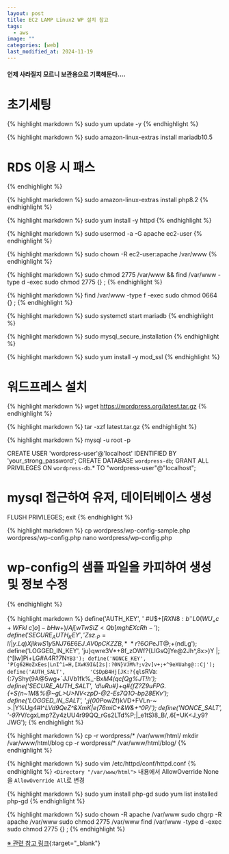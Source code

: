```yaml
---
layout: post
title: EC2 LAMP Linux2 WP 설치 참고
tags:
  - aws
image: ""
categories: [web]
last_modified_at: 2024-11-19
---
```


#### 언제 사라질지 모르니 보관용으로 기록해둔다....

# 초기세팅

{% highlight markdown %}
sudo yum update -y
{% endhighlight %}

{% highlight markdown %}
sudo amazon-linux-extras install mariadb10.5
# RDS 이용 시 패스
{% endhighlight %}

{% highlight markdown %}
sudo amazon-linux-extras install php8.2
{% endhighlight %}

{% highlight markdown %}
sudo yum install -y httpd
{% endhighlight %}

{% highlight markdown %}
sudo usermod -a -G apache ec2-user
{% endhighlight %}

{% highlight markdown %}
sudo chown -R ec2-user:apache /var/www
{% endhighlight %}

{% highlight markdown %}
sudo chmod 2775 /var/www && find /var/www -type d -exec sudo chmod 2775 {} \;
{% endhighlight %}

{% highlight markdown %}
find /var/www -type f -exec sudo chmod 0664 {} \;
{% endhighlight %}

{% highlight markdown %}
sudo systemctl start mariadb
{% endhighlight %}

{% highlight markdown %}
sudo mysql_secure_installation
{% endhighlight %}

{% highlight markdown %}
sudo yum install -y mod_ssl
{% endhighlight %}

# 워드프레스 설치

{% highlight markdown %}
wget https://wordpress.org/latest.tar.gz
{% endhighlight %}

{% highlight markdown %}
tar -xzf latest.tar.gz
{% endhighlight %}

{% highlight markdown %}
mysql -u root -p

CREATE USER 'wordpress-user'@'localhost' IDENTIFIED BY 'your_strong_password';
CREATE DATABASE `wordpress-db`;
GRANT ALL PRIVILEGES ON `wordpress-db`.* TO "wordpress-user"@"localhost";
# mysql 접근하여 유저, 데이터베이스 생성
FLUSH PRIVILEGES;
exit
{% endhighlight %}

{% highlight markdown %}
cp wordpress/wp-config-sample.php wordpress/wp-config.php
nano wordpress/wp-config.php
# wp-config의 샘플 파일을 카피하여 생성 및 정보 수정
{% endhighlight %}

{% highlight markdown %}
define('AUTH_KEY',         ' #U$$+[RXN8:b^-L 0(WU_+ c+WFkI~c]o]-bHw+)/Aj[wTwSiZ<Qb[mghEXcRh-');
define('SECURE_AUTH_KEY',  'Zsz._P=l/|y.Lq)XjlkwS1y5NJ76E6EJ.AV0pCKZZB,*~*r ?6OP$eJT@;+(ndLg');
define('LOGGED_IN_KEY',    'ju}qwre3V*+8f_zOWf?{LlGsQ]Ye@2Jh^,8x>)Y |;(^[Iw]Pi+LG#A4R?7N`YB3');
define('NONCE_KEY',        'P(g62HeZxEes|LnI^i=H,[XwK9I&[2s|:?0N}VJM%?;v2v]v+;+^9eXUahg@::Cj');
define('AUTH_SALT',        'C$DpB4Hj[JK:?{ql`sRVa:{:7yShy(9A@5wg+`JJVb1fk%_-Bx*M4(qc[Qg%JT!h');
define('SECURE_AUTH_SALT', 'd!uRu#}+q#{f$Z?Z9uFPG.${+S{n~1M&%@~gL>U>NV<zpD-@2-Es7Q1O-bp28EKv');
define('LOGGED_IN_SALT',   ';j{00P*owZf)kVD+FVLn-~ >.|Y%Ug4#I^*LVd9QeZ^&XmK|e(76miC+&W&+^0P/');
define('NONCE_SALT',       '-97r*V/cgxLmp?Zy4zUU4r99QQ_rGs2LTd%P;|_e1tS)8_B/,.6[=UK<J_y9?JWG');
{% endhighlight %}

{% highlight markdown %}
cp -r wordpress/* /var/www/html/
mkdir /var/www/html/blog
cp -r wordpress/* /var/www/html/blog/
{% endhighlight %}

{% highlight markdown %}
sudo vim /etc/httpd/conf/httpd.conf
{% endhighlight %}
`<Directory "/var/www/html">` 내용에서 AllowOverride None을 `AllowOverride All`로 변경

{% highlight markdown %}
sudo yum install php-gd
sudo yum list installed php-gd
{% endhighlight %}


{% highlight markdown %}
sudo chown -R apache /var/www
sudo chgrp -R apache /var/www
sudo chmod 2775 /var/www
find /var/www -type d -exec sudo chmod 2775 {} \;
{% endhighlight %}

[※ 관련 참고 링크](https://docs.aws.amazon.com/ko_kr/linux/al2/ug/hosting-wordpress.html){:target="\_blank"}